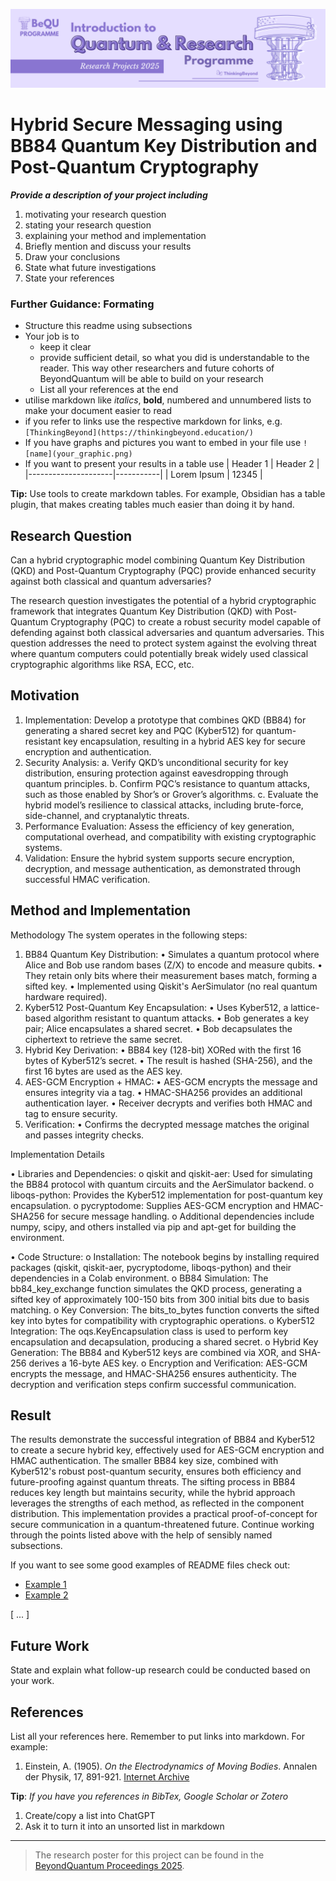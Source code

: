 ![BeyondQuantum Banner for Research Projects](../BeyondQuantum_Banner_Research_Projects_2025.png)

# Hybrid Secure Messaging using BB84 Quantum Key Distribution and Post-Quantum Cryptography


***Provide a description of your project including*** 

1. motivating your research question
2. stating your research question
3. explaining your method and implementation
4. Briefly mention and discuss your results
5. Draw your conclusions
6. State what future investigations 
7. State your references 

### Further Guidance: Formating
- Structure this readme using subsections
- Your job is to 
    - keep it clear
    - provide sufficient detail, so what you did is understandable to the reader. This way other researchers and future cohorts of BeyondQuantum will be able to build on your research
    - List all your references at the end
- utilise markdown like *italics*, **bold**, numbered and unnumbered lists to make your document easier to read
- if you refer to links use the respective markdown for links, e.g. `[ThinkingBeyond](https://thinkingbeyond.education/)`
- If you have graphs and pictures you want to embed in your file use `![name](your_graphic.png)`
- If you want to present your results in a table use
    | Header 1            | Header 2  |
    |---------------------|-----------|
    | Lorem Ipsum         | 12345     |

**Tip:** Use tools to create markdown tables. For example, Obsidian has a table plugin, that makes creating tables much easier than doing it by hand.

## Research Question

Can a hybrid cryptographic model combining Quantum Key Distribution (QKD) and Post-Quantum Cryptography (PQC) provide enhanced security against both classical and quantum adversaries?

The research question investigates the potential of a hybrid cryptographic framework that integrates Quantum Key Distribution (QKD) with Post-Quantum Cryptography (PQC) to create a robust security model capable of defending against both classical adversaries and quantum adversaries. This question addresses the need to protect system against the evolving threat where quantum computers could potentially break widely used classical cryptographic algorithms like RSA, ECC, etc.

## Motivation
1. Implementation: Develop a prototype that combines QKD (BB84) for generating a shared secret key and PQC (Kyber512) for quantum-resistant key encapsulation, resulting in a hybrid AES key for secure encryption and authentication.
2. Security Analysis: a. Verify QKD’s unconditional security for key distribution, ensuring protection against eavesdropping through quantum principles.
                      b. Confirm PQC’s resistance to quantum attacks, such as those enabled by Shor’s or Grover’s algorithms.
                      c. Evaluate the hybrid model’s resilience to classical attacks, including brute-force, side-channel, and cryptanalytic threats.
3. Performance Evaluation: Assess the efficiency of key generation, computational overhead, and compatibility with existing cryptographic systems.
4. Validation: Ensure the hybrid system supports secure encryption, decryption, and message authentication, as demonstrated through successful HMAC verification.


## Method and Implementation
Methodology
The system operates in the following steps:
1. BB84 Quantum Key Distribution:
•	Simulates a quantum protocol where Alice and Bob use random bases (Z/X) to encode and measure qubits.
•	They retain only bits where their measurement bases match, forming a sifted key.
•	Implemented using Qiskit's AerSimulator (no real quantum hardware required).
2. Kyber512 Post-Quantum Key Encapsulation:
•	Uses Kyber512, a lattice-based algorithm resistant to quantum attacks.
•	Bob generates a key pair; Alice encapsulates a shared secret.
•	Bob decapsulates the ciphertext to retrieve the same secret.
3. Hybrid Key Derivation:
•	BB84 key (128-bit) XORed with the first 16 bytes of Kyber512’s secret.
•	The result is hashed (SHA-256), and the first 16 bytes are used as the AES key.
4. AES-GCM Encryption + HMAC:
•	AES-GCM encrypts the message and ensures integrity via a tag.
•	HMAC-SHA256 provides an additional authentication layer.
•	Receiver decrypts and verifies both HMAC and tag to ensure security.
5. Verification:
•	Confirms the decrypted message matches the original and passes integrity checks.

  	
Implementation Details

•	Libraries and Dependencies:
    o	qiskit and qiskit-aer: Used for simulating the BB84 protocol with quantum circuits and the AerSimulator backend.
    o	liboqs-python: Provides the Kyber512 implementation for post-quantum key encapsulation.
    o	pycryptodome: Supplies AES-GCM encryption and HMAC-SHA256 for secure message handling.
    o	Additional dependencies include numpy, scipy, and others installed via pip and apt-get for building the environment.

•	Code Structure:
    o	Installation: The notebook begins by installing required packages (qiskit, qiskit-aer, pycryptodome, liboqs-python) and their dependencies in a Colab environment.
    o	BB84 Simulation: The bb84_key_exchange function simulates the QKD process, generating a sifted key of approximately 100-150 bits from 300 initial bits due to basis matching.
    o	Key Conversion: The bits_to_bytes function converts the sifted key into bytes for compatibility with cryptographic operations.
    o	Kyber512 Integration: The oqs.KeyEncapsulation class is used to perform key encapsulation and decapsulation, producing a shared secret.
    o	Hybrid Key Generation: The BB84 and Kyber512 keys are combined via XOR, and SHA-256 derives a 16-byte AES key.
    o	Encryption and Verification: AES-GCM encrypts the message, and HMAC-SHA256 ensures authenticity. The decryption and verification steps confirm successful communication.

## Result
The results demonstrate the successful integration of BB84 and Kyber512 to create a secure hybrid key, effectively used for AES-GCM encryption and HMAC authentication. The smaller BB84 key size, combined with Kyber512's robust post-quantum security, ensures both efficiency and future-proofing against quantum threats. The sifting process in BB84 reduces key length but maintains security, while the hybrid approach leverages the strengths of each method, as reflected in the component distribution. This implementation provides a practical proof-of-concept for secure communication in a quantum-threatened future.
Continue working through the points listed above with the help of sensibly named subsections. 

If you want to see some good examples of README files check out:
- [Example 1](https://github.com/ThinkingBeyond/BeyondAI-2024/blob/main/warenya-loulia/README.md)
- [Example 2](https://github.com/ThinkingBeyond/BeyondAI-2024/blob/main/shaana-karuna/README.md)

[ ... ]

## Future Work

State and explain what follow-up research could be conducted based on your work.

## References

List all your references here. Remember to put links into markdown. For example:

1.  Einstein, A. (1905). *On the Electrodynamics of Moving Bodies*. Annalen der Physik, 17, 891-921. [Internet Archive](https://archive.org/details/einstein-1905-relativity)

**Tip**: *If you have you references in BibTex, Google Scholar or Zotero*
1. Create/copy a list into ChatGPT
2. Ask it to turn it into an unsorted list in markdown

---

> The research poster for this project can be found in the [BeyondQuantum Proceedings 2025](https://thinkingbeyond.education/beyondquantum_proceedings_2025/).

